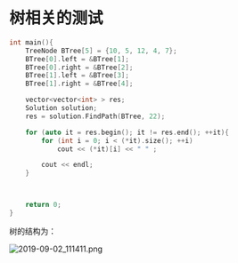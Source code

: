 # 树相关的测试

```c++
int main(){
    TreeNode BTree[5] = {10, 5, 12, 4, 7};
    BTree[0].left = &BTree[1];
    BTree[0].right = &BTree[2];
    BTree[1].left = &BTree[3];
    BTree[1].right = &BTree[4];

    vector<vector<int> > res;
    Solution solution;
    res = solution.FindPath(BTree, 22);

    for (auto it = res.begin(); it != res.end(); ++it){
		for (int i = 0; i < (*it).size(); ++i)
			cout << (*it)[i] << " " ;

        cout << endl;
	}



    return 0;
}
```

树的结构为：

![2019-09-02_111411.png](https://i.loli.net/2019/09/02/mEoK4Uvj8gFTdDX.png)